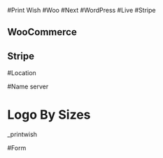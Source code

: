 #Print Wish
#Woo
#Next
#WordPress
#Live
#Stripe

## WooCommerce 
## Stripe

#Location

#Name server


# Logo By Sizes

_printwish

#Form 